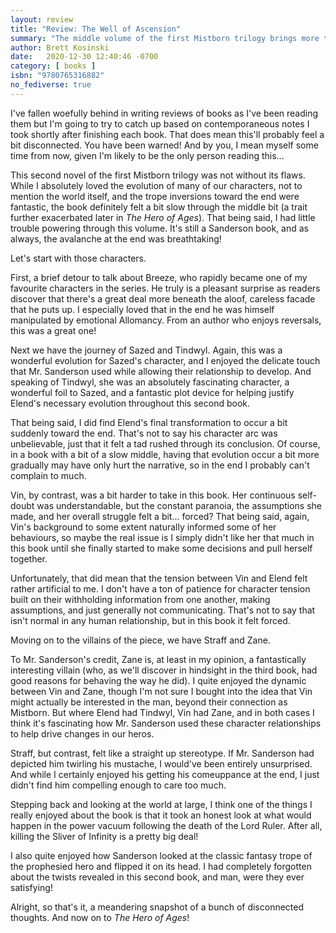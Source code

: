 ```yaml
---
layout: review
title: "Review: The Well of Ascension"
summary: "The middle volume of the first Mistborn trilogy brings more twists and inversions of classic fantasy tropes that offset a somewhat slow middle to bring a satisfying end to this second book."
author: Brett Kosinski
date:   2020-12-30 12:40:46 -0700
category: [ books ]
isbn: "9780765316882"
no_fediverse: true
---
```


I've fallen woefully behind in writing reviews of books as I've been reading them but I'm going to try to catch up based on contemporaneous notes I took shortly after finishing each book.  That does mean this'll probably feel a bit disconnected.  You have been warned!  And by you, I mean myself some time from now, given I'm likely to be the only person reading this...

This second novel of the first Mistborn trilogy was not without its flaws.  While I absolutely loved the evolution of many of our characters, not to mention the world itself, and the trope inversions toward the end were fantastic, the book definitely felt a bit slow through the middle bit (a trait further exacerbated later in *The Hero of Ages*).  That being said, I had little trouble powering through this volume.  It's still a Sanderson book, and as always, the avalanche at the end was breathtaking!

<!-- more -->

Let's start with those characters.

First, a brief detour to talk about Breeze, who rapidly became one of my favourite characters in the series.  He truly is a pleasant surprise as readers discover that there's a great deal more beneath the aloof, careless facade that he puts up.  I especially loved that in the end he was himself manipulated by emotional Allomancy.  From an author who enjoys reversals, this was a great one!

Next we have the journey of Sazed and Tindwyl.  Again, this was a wonderful evolution for Sazed's character, and I enjoyed the delicate touch that Mr. Sanderson used while allowing their relationship to develop.  And speaking of Tindwyl, she was an absolutely fascinating character, a wonderful foil to Sazed, and a fantastic plot device for helping justify Elend's necessary evolution throughout this second book.

That being said, I did find Elend's final transformation to occur a bit suddenly toward the end.  That's not to say his character arc was unbelievable, just that it felt a tad rushed through its conclusion.  Of course, in a book with a bit of a slow middle, having that evolution occur a bit more gradually may have only hurt the narrative, so in the end I probably can't complain to much.

Vin, by contrast, was a bit harder to take in this book.  Her continuous self-doubt was understandable, but the constant paranoia, the assumptions she made, and her overall struggle felt a bit... forced?  That being said, again, Vin's background to some extent naturally informed some of her behaviours, so maybe the real issue is I simply didn't like her that much in this book until she finally started to make some decisions and pull herself together.

Unfortunately, that did mean that the tension between Vin and Elend felt rather artificial to me.  I don't have a ton of patience for character tension built on their withholding information from one another, making assumptions, and just generally not communicating.  That's not to say that isn't normal in any human relationship, but in this book it felt forced.

Moving on to the villains of the piece, we have Straff and Zane.

To Mr. Sanderson's credit, Zane is, at least in my opinion, a fantastically interesting villain (who, as we'll discover in hindsight in the third book, had good reasons for behaving the way he did).  I quite enjoyed the dynamic between Vin and Zane, though I'm not sure I bought into the idea that Vin might actually be interested in the man, beyond their connection as Mistborn.  But where Elend had Tindwyl, Vin had Zane, and in both cases I think it's fascinating how Mr. Sanderson used these character relationships to help drive changes in our heros.

Straff, but contrast, felt like a straight up stereotype.  If Mr. Sanderson had depicted him twirling his mustache, I would've been entirely unsurprised.  And while I certainly enjoyed his getting his comeuppance at the end, I just didn't find him compelling enough to care too much.

Stepping back and looking at the world at large, I think one of the things I really enjoyed about the book is that it took an honest look at what would happen in the power vacuum following the death of the Lord Ruler.  After all, killing the Sliver of Infinity is a pretty big deal!

I also quite enjoyed how Sanderson looked at the classic fantasy trope of the prophesied hero and flipped it on its head.  I had completely forgotten about the twists revealed in this second book, and man, were they ever satisfying!

Alright, so that's it, a meandering snapshot of a bunch of disconnected thoughts.  And now on to *The Hero of Ages*!
